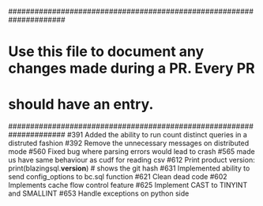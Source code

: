 #####################################################################
# Use this file to document any changes made during a PR. Every PR  #
# should have an entry.                                             #
#####################################################################
#391 Added the ability to run count distinct queries in a distruted fashion
#392 Remove the unnecessary messages on distributed mode
#560 Fixed bug where parsing errors would lead to crash
#565 made us have same behaviour as cudf for reading csv
#612 Print product version: print(blazingsql.__version__) # shows the git hash
#631 Implemented ability to send config_options to bc.sql function
#621 Clean dead code
#602 Implements cache flow control feature
#625 Implement CAST to TINYINT and SMALLINT
#653 Handle exceptions on python side